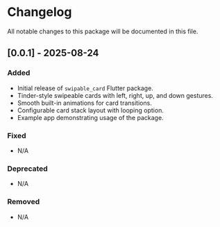 # Changelog

All notable changes to this package will be documented in this file.

## [0.0.1] - 2025-08-24
### Added
- Initial release of `swipable_card` Flutter package.
- Tinder-style swipeable cards with left, right, up, and down gestures.
- Smooth built-in animations for card transitions.
- Configurable card stack layout with looping option.
- Example app demonstrating usage of the package.

### Fixed
- N/A

### Deprecated
- N/A

### Removed
- N/A
